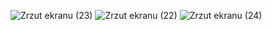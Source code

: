 ![Zrzut ekranu (23)](https://github.com/user-attachments/assets/f09387ef-1e64-40a1-ba1f-04c62ee90de3)
![Zrzut ekranu (22)](https://github.com/user-attachments/assets/4c66d82f-d632-4cfb-a775-5855484b12af)
![Zrzut ekranu (24)](https://github.com/user-attachments/assets/126c40c0-a7f5-48f0-a165-a44d7f919593)
